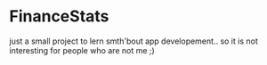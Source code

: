 # FinanceStats
just a small project to lern smth'bout app developement.. so it is not interesting for people who are not me ;)
